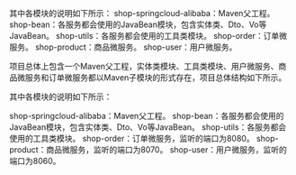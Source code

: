 其中各模块的说明如下所示：
shop-springcloud-alibaba：Maven父工程。
shop-bean：各服务都会使用的JavaBean模块，包含实体类、Dto、Vo等JavaBean。
shop-utils：各服务都会使用的工具类模块。
shop-order：订单微服务。
shop-product：商品微服务。
shop-user：用户微服务。


项目总体上包含一个Maven父工程，实体类模块、工具类模块、用户微服务、商品微服务和订单微服务都以Maven子模块的形式存在，项目总体结构如下所示。

其中各模块的说明如下所示：

shop-springcloud-alibaba：Maven父工程。
shop-bean：各服务都会使用的JavaBean模块，包含实体类、Dto、Vo等JavaBean。
shop-utils：各服务都会使用的工具类模块。
shop-order：订单微服务，监听的端口为8080。
shop-product：商品微服务，监听的端口为8070。
shop-user：用户微服务，监听的端口为8060。
